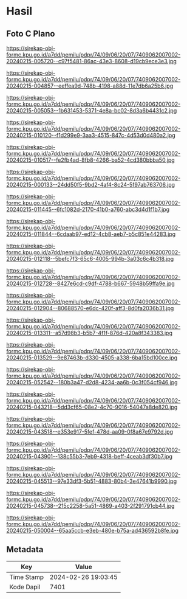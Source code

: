 # Hasil

## Foto C Plano

https://sirekap-obj-formc.kpu.go.id/a7dd/pemilu/pdpr/74/09/06/20/07/7409062007002-20240215-005720--c97f5481-86ac-43e3-8608-d19cb9ece3e3.jpg

https://sirekap-obj-formc.kpu.go.id/a7dd/pemilu/pdpr/74/09/06/20/07/7409062007002-20240215-004857--eeffea9d-748b-4198-a88d-11e7db6a25b6.jpg

https://sirekap-obj-formc.kpu.go.id/a7dd/pemilu/pdpr/74/09/06/20/07/7409062007002-20240215-005053--1b631453-5371-4e8a-bc02-8d3a6b4431c2.jpg

https://sirekap-obj-formc.kpu.go.id/a7dd/pemilu/pdpr/74/09/06/20/07/7409062007002-20240215-010120--f1d299e9-3aa3-4515-847c-4d53d0d480a2.jpg

https://sirekap-obj-formc.kpu.go.id/a7dd/pemilu/pdpr/74/09/06/20/07/7409062007002-20240215-010517--fe2fb4ad-8fb8-4266-ba52-4cd380bbba50.jpg

https://sirekap-obj-formc.kpu.go.id/a7dd/pemilu/pdpr/74/09/06/20/07/7409062007002-20240215-000133--24dd50f5-9bd2-4af4-8c24-5f97ab763706.jpg

https://sirekap-obj-formc.kpu.go.id/a7dd/pemilu/pdpr/74/09/06/20/07/7409062007002-20240215-011445--6fc1082d-2170-41b0-a760-abc3d4d1f1b7.jpg

https://sirekap-obj-formc.kpu.go.id/a7dd/pemilu/pdpr/74/09/06/20/07/7409062007002-20240215-011844--6cdaab97-ed12-4cb8-aeb7-b5c851e44283.jpg

https://sirekap-obj-formc.kpu.go.id/a7dd/pemilu/pdpr/74/09/06/20/07/7409062007002-20240215-012118--5befc7f3-65c6-4005-994b-3a03c6c4b318.jpg

https://sirekap-obj-formc.kpu.go.id/a7dd/pemilu/pdpr/74/09/06/20/07/7409062007002-20240215-012728--8427e6cd-c9df-4788-b667-5948b59ffa9e.jpg

https://sirekap-obj-formc.kpu.go.id/a7dd/pemilu/pdpr/74/09/06/20/07/7409062007002-20240215-012904--80688570-e6dc-420f-aff3-8d0fa2036b31.jpg

https://sirekap-obj-formc.kpu.go.id/a7dd/pemilu/pdpr/74/09/06/20/07/7409062007002-20240215-013311--a57d98b3-b5b7-4f1f-876d-420a8f343383.jpg

https://sirekap-obj-formc.kpu.go.id/a7dd/pemilu/pdpr/74/09/06/20/07/7409062007002-20240215-013529--9e87463b-d330-4505-a338-6ba15bd100ce.jpg

https://sirekap-obj-formc.kpu.go.id/a7dd/pemilu/pdpr/74/09/06/20/07/7409062007002-20240215-052542--180b3a47-d2d8-4234-aa6b-0c3f054cf946.jpg

https://sirekap-obj-formc.kpu.go.id/a7dd/pemilu/pdpr/74/09/06/20/07/7409062007002-20240215-043218--5dd3cf65-08e2-4c70-9016-54047a8de820.jpg

https://sirekap-obj-formc.kpu.go.id/a7dd/pemilu/pdpr/74/09/06/20/07/7409062007002-20240215-043518--e353e917-5fef-478d-aa09-0f8a67e9792d.jpg

https://sirekap-obj-formc.kpu.go.id/a7dd/pemilu/pdpr/74/09/06/20/07/7409062007002-20240215-043901--138c55b3-7eb9-4318-beff-4ceab3df30b7.jpg

https://sirekap-obj-formc.kpu.go.id/a7dd/pemilu/pdpr/74/09/06/20/07/7409062007002-20240215-045513--97e33df3-5b51-4883-80b4-3e47641b9990.jpg

https://sirekap-obj-formc.kpu.go.id/a7dd/pemilu/pdpr/74/09/06/20/07/7409062007002-20240215-045738--215c2258-5a51-4869-a403-2f291791cb44.jpg

https://sirekap-obj-formc.kpu.go.id/a7dd/pemilu/pdpr/74/09/06/20/07/7409062007002-20240215-050004--65aa5ccb-e3eb-480e-b75a-ad436592b8fe.jpg


## Metadata

| Key        | Value               |
| ---------- | ------------------- |
| Time Stamp | 2024-02-26 19:03:45 |
| Kode Dapil | 7401                |



